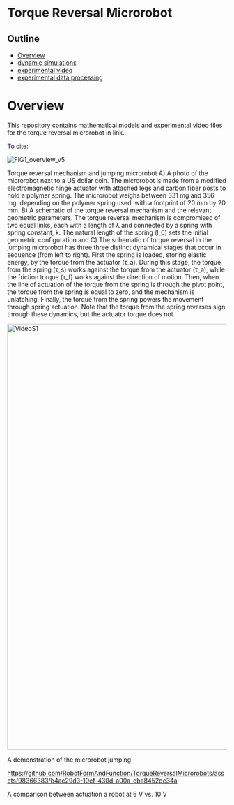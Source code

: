 # Torque Reversal Microrobot

## Outline
- [Overview](https://github.com/RobotFormAndFunction/TorqueReversalMicrorobot/main/README.md#overview)
- [dynamic simulations](https://github.com/RobotFormAndFunction/TorqueReversalMicrorobot/tree/main/dynamic%20simulations)
- [experimental video](https://github.com/RobotFormAndFunction/TorqueReversalMicrorobots/tree/main/experimental%20videos)
- [experimental data processing](https://github.com/RobotFormAndFunction/TorqueReversalMicrorobot/main/experimental%20data%20processing)


# Overview
This repository contains mathematical models and experimental video files for the torque reversal microrobot in link. 

To cite:

![FIG1_overview_v5](https://github.com/RobotFormAndFunction/TorqueReversalMicrorobots/assets/98366383/cf7234e5-ecd3-4ab4-a834-b8a3a0787602)

Torque reversal mechanism and jumping microrobot A) A photo of the microrobot next to a US dollar coin. The microrobot is made from a modified electromagnetic hinge actuator with attached legs and carbon fiber posts to hold a polymer spring. The microrobot weighs between 331 mg and 356 mg, depending on the polymer spring used, with a footprint of 20 mm by 20 mm. B) A schematic of the torque reversal mechanism and the relevant geometric parameters. The torque reversal mechanism is compromised of two equal links, each with a length of &lambda; and connected by a spring with spring constant, k. The natural length of the spring (l_0) sets the initial geometric configuration and C) The schematic of torque reversal in the jumping microrobot has three three distinct dynamical stages that occur in sequence (from left to right). First the spring is loaded, storing elastic energy, by the torque from the actuator (&tau;_a). During this stage, the torque from the spring (&tau;_s) works against the torque from the actuator (&tau;_a), while the friction torque (&tau;_f) works against the direction of motion. Then, when the line of actuation of the torque from the spring is through the pivot point, the torque from the spring is equal to zero, and the mechanism is unlatching. Finally, the torque from the spring powers the movement through spring actuation. Note that the torque from the spring reverses sign through these dynamics, but the actuator torque does not.





[<img width="976" alt="VideoS1" src="https://github.com/RobotFormAndFunction/TorqueReversalMicrorobots/assets/98366383/d97969de-a989-413a-8a09-802d07949f7b">](https://github.com/RobotFormAndFunction/TorqueReversalMicrorobots/assets/98366383/931e3987-4d5a-4ece-b755-24c3373b423f)

A demonstration of the microrobot jumping.





https://github.com/RobotFormAndFunction/TorqueReversalMicrorobots/assets/98366383/b4ac29d3-10ef-430d-a00a-eba8452dc34a

A comparison between actuation a robot at 6 V vs. 10 V




